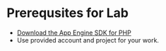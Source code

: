 # Prerequsites for Lab

* [Download the App Engine SDK for PHP](https://cloud.google.com/appengine/downloads#Google_App_Engine_SDK_for_PHP)
* Use provided account and project for your work. 